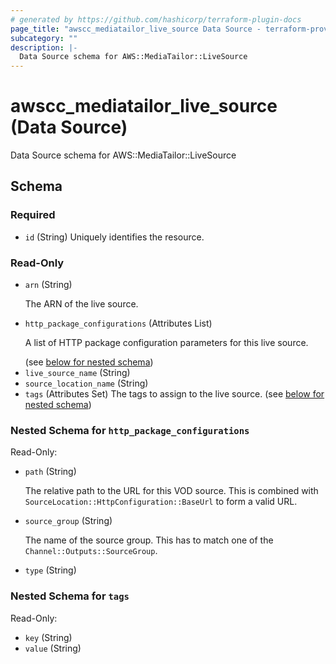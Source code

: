 ```yaml
---
# generated by https://github.com/hashicorp/terraform-plugin-docs
page_title: "awscc_mediatailor_live_source Data Source - terraform-provider-awscc"
subcategory: ""
description: |-
  Data Source schema for AWS::MediaTailor::LiveSource
---
```


# awscc_mediatailor_live_source (Data Source)

Data Source schema for AWS::MediaTailor::LiveSource



<!-- schema generated by tfplugindocs -->
## Schema

### Required

- `id` (String) Uniquely identifies the resource.

### Read-Only

- `arn` (String) <p>The ARN of the live source.</p>
- `http_package_configurations` (Attributes List) <p>A list of HTTP package configuration parameters for this live source.</p> (see [below for nested schema](#nestedatt--http_package_configurations))
- `live_source_name` (String)
- `source_location_name` (String)
- `tags` (Attributes Set) The tags to assign to the live source. (see [below for nested schema](#nestedatt--tags))

<a id="nestedatt--http_package_configurations"></a>
### Nested Schema for `http_package_configurations`

Read-Only:

- `path` (String) <p>The relative path to the URL for this VOD source. This is combined with <code>SourceLocation::HttpConfiguration::BaseUrl</code> to form a valid URL.</p>
- `source_group` (String) <p>The name of the source group. This has to match one of the <code>Channel::Outputs::SourceGroup</code>.</p>
- `type` (String)


<a id="nestedatt--tags"></a>
### Nested Schema for `tags`

Read-Only:

- `key` (String)
- `value` (String)



